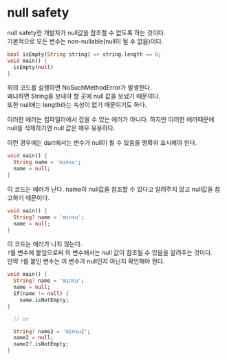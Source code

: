 # null safety
null safety란 개발자가 null값을 참조할 수 없도록 하는 것이다.  
기본적으로 모든 변수는 non-nullable(null이 될 수 없음)이다.

```dart
bool isEmpty(String string) => string.length == 0;
void main() {
  isEmpty(null)
}
```
위의 코드를 실행하면 NoSuchMethodError가 발생한다.  
왜냐하면 String을 보내야 할 곳에 null 값을 보냈기 때문이다.  
또한 null에는 length라는 속성이 없기 때문이기도 하다.

이러한 에러는 컴파일러에서 잡을 수 있는 에러가 아니다.
하지만 이러한 에러때문에 null을 삭제하기엔 null 값은 매우 유용하다.  

이런 경우에는 dart에서는 변수가 null이 될 수 있음을 명확히 표시해야 한다.  

```dart
void main() {
  String name = 'minsu';
  name = null;
}
```
이 코드는 에러가 난다. name이 null값을 참조할 수 있다고 알려주지 않고 null값을 참고하기 때문이다.

```dart
void main() {
  String? name = 'minsu';
  name = null;
}
```
이 코드는 에러가 나지 않는다.  
`?`를 변수에 붙임으로써 이 변수에서는 null 값이 참조될 수 있음을 알려주는 것이다.  
만약 `?`를 붙인 변수는 이 변수가 null인지 아닌지 확인해야 한다.

```dart
void main() {
  String? name = 'minsu';
  name = null;
  if(name != null) {
    name.isNotEmpty;
}

  // or

  String? name2 = 'minsu2';
  name2 = null;
  name2?.isNotEmpty;
}
```
